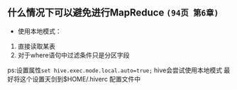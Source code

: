 ## 什么情况下可以避免进行MapReduce ```(94页 第6章)```
- 使用本地模式：
 1. 直接读取某表
 2. 对于where语句中过滤条件只是分区字段

ps:设置属性```set hive.exec.mode.local.auto=true;``` hive会尝试使用本地模式
   最好将这个设置天剑到$HOME/.hiverc 配置文件中



